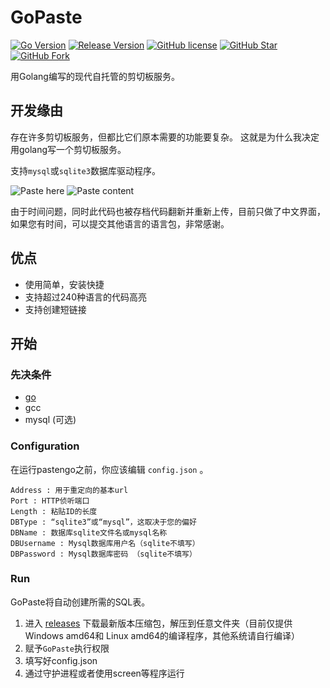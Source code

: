 # GoPaste

[![Go Version](https://img.shields.io/github/go-mod/go-version/gaowanliang/gopaste.svg?style=flat-square&label=Go&color=00ADD8)](https://github.com/gaowanliang/gopaste/blob/master/go.mod)
[![Release Version](https://img.shields.io/github/v/release/gaowanliang/gopaste.svg?style=flat-square&label=Release&color=1784ff)](https://github.com/gaowanliang/gopaste/releases/latest)
[![GitHub license](https://img.shields.io/github/license/gaowanliang/gopaste.svg?style=flat-square&label=License&color=2ecc71)](https://github.com/gaowanliang/gopaste/blob/master/LICENSE)
[![GitHub Star](https://img.shields.io/github/stars/gaowanliang/gopaste.svg?style=flat-square&label=Star&color=f39c12)](https://github.com/gaowanliang/gopaste/stargazers)
[![GitHub Fork](https://img.shields.io/github/forks/gaowanliang/gopaste.svg?style=flat-square&label=Fork&color=8e44ad)](https://github.com/gaowanliang/gopaste/network/members)

用Golang编写的现代自托管的剪切板服务。

## 开发缘由
存在许多剪切板服务，但都比它们原本需要的功能要复杂。
这就是为什么我决定用golang写一个剪切板服务。


支持`mysql`或`sqlite3`数据库驱动程序。

![Paste here](https://s3.ax1x.com/2021/03/16/6svC8g.png)
![Paste content](https://s3.ax1x.com/2021/03/16/6svKGF.png)

由于时间问题，同时此代码也被存档代码翻新并重新上传，目前只做了中文界面，如果您有时间，可以提交其他语言的语言包，非常感谢。

## 优点
* 使用简单，安装快捷
* 支持超过240种语言的代码高亮
* 支持创建短链接


## 开始
### 先决条件
* [go](https://golang.org/doc/install)
* gcc
* mysql (可选)


### Configuration

在运行pastengo之前，你应该编辑 ```config.json``` 。
```
Address : 用于重定向的基本url
Port : HTTP侦听端口
Length : 粘贴ID的长度
DBType : “sqlite3”或“mysql”，这取决于您的偏好
DBName : 数据库sqlite文件名或mysql名称
DBUsername : Mysql数据库用户名（sqlite不填写）
DBPassword : Mysql数据库密码 （sqlite不填写）
```

### Run

GoPaste将自动创建所需的SQL表。

1. 进入 [releases](https://github.com/gaowanliang/gopaste/releases) 下载最新版本压缩包，解压到任意文件夹（目前仅提供Windows amd64和 Linux amd64的编译程序，其他系统请自行编译）
2. 赋予`GoPaste`执行权限
3. 填写好config.json
4. 通过守护进程或者使用screen等程序运行


